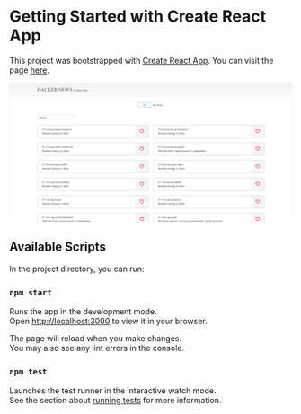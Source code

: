 # Getting Started with Create React App

This project was bootstrapped with [Create React App](https://github.com/facebook/create-react-app).
You can visit the page [here](https://diego-salas-reign.netlify.app).

![App thumbnail](./doc/thumb.png)

## Available Scripts

In the project directory, you can run:

### `npm start`

Runs the app in the development mode.\
Open [http://localhost:3000](http://localhost:3000) to view it in your browser.

The page will reload when you make changes.\
You may also see any lint errors in the console.

### `npm test`

Launches the test runner in the interactive watch mode.\
See the section about [running tests](https://facebook.github.io/create-react-app/docs/running-tests) for more information.
